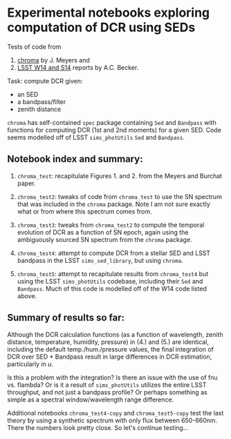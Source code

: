 # Experimental notebooks exploring computation of DCR using SEDs #

Tests of code from

1. [chroma](http://darkenergysciencecollaboration.github.io/chroma/) by J. Meyers and
2. [LSST W14 and S14](https://github.com/lsst-dm/S14DCR) reports by A.C. Becker.

Task: compute DCR given:

* an SED
* a bandpass/filter
* zenith distance

`chroma` has self-contained `spec` package containing `Sed` and
`Bandpass` with functions for computing DCR (1st and 2nd moments) for
a given SED. Code seems modelled off of LSST `sims_photUtils` `Sed`
and `Bandpass`.

Notebook index and summary:
---------------------------

1. `chroma_test`: recapitulate Figures 1. and 2. from the Meyers and
   Burchat paper.

2. `chroma_test2`: tweaks of code from `chroma_test` to use the SN
   spectrum that was included in the `chroma` package. Note I am not
   sure exactly what or from where this spectrum comes from.

3. `chroma_test3`: tweaks from `chroma_test2` to compute the temporal
   evolution of DCR as a function of SN epoch, again using the
   ambiguously sourced SN spectrum from the `chroma` package.

4. `chroma_test4`: attempt to compute DCR from a stellar SED and LSST
   bandpass in the LSST `sims_sed_library`, but using `chroma`.

5. `chroma_test5`: attempt to recapitulate results from `chroma_test4`
   but using the LSST `sims_photUtils` codebase, including their `Sed`
   and `Bandpass`. Much of this code is modelled off of the W14 code
   listed above.

Summary of results so far:
--------------------------

Although the DCR calculation functions (as a function of wavelength,
zenith distance, temperature, humidity, pressure) in (4.) and (5.) are
identical, including the default temp./hum./pressure values, the final
integration of DCR over SED * Bandpass result in large differences in
DCR estimation, particularly in *u*.

Is this a problem with the integration? Is there an issue with the use
of fnu vs. flambda? Or is it a result of `sims_photUtils` utilizes the
entire LSST throughput, and not just a bandpass profile? Or perhaps
something as simple as a spectral window/wavelength range difference.

Additional notebooks `chroma_test4-copy` and `chroma_test5-copy` test
the last theory by using a synthetic spectrum with only flux between
650-660nm. There the numbers look pretty close. So let's continue
testing...


